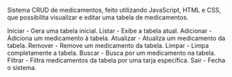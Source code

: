 Sistema CRUD de medicamentos, feito utilizando JavaScript, HTML e CSS, que possibilita visualizar e editar uma tabela de medicamentos.

Iniciar - Gera uma tabela inicial.
Listar - Exibe a tabela atual.
Adicionar - Adiciona um medicamento à tabela.
Atualizar - Atualiza um medicamento da tabela.
Remover - Remove um medicamento da tabela.
Limpar - Limpa completamente a tabela.
Buscar - Busca por um medicamento na tabela.
Filtrar - Filtra medicamentos da tabela por uma tarja específica.
Sair - Fecha o sistema.
